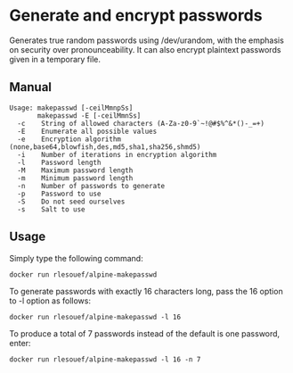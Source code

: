 # Generate and encrypt passwords

Generates true random passwords using /dev/urandom, with the emphasis on security over pronounceability. It can also encrypt plaintext passwords given in a temporary file.

## Manual

```
Usage: makepasswd [-ceilMmnpSs]
       makepasswd -E [-ceilMmnSs]
  -c    String of allowed characters (A-Za-z0-9`~!@#$%^&*()-_=+)
  -E    Enumerate all possible values
  -e    Encryption algorithm (none,base64,blowfish,des,md5,sha1,sha256,shmd5)
  -i    Number of iterations in encryption algorithm
  -l    Password length
  -M    Maximum password length
  -m    Minimum password length
  -n    Number of passwords to generate
  -p    Password to use
  -S    Do not seed ourselves
  -s    Salt to use
```

## Usage

Simply type the following command:

```
docker run rlesouef/alpine-makepasswd

```
To generate passwords with exactly 16 characters long, pass the 16 option to -l option as follows:

```
docker run rlesouef/alpine-makepasswd -l 16
```

To produce a total of 7 passwords instead of the default is one password, enter:

```
docker run rlesouef/alpine-makepasswd -l 16 -n 7
```


